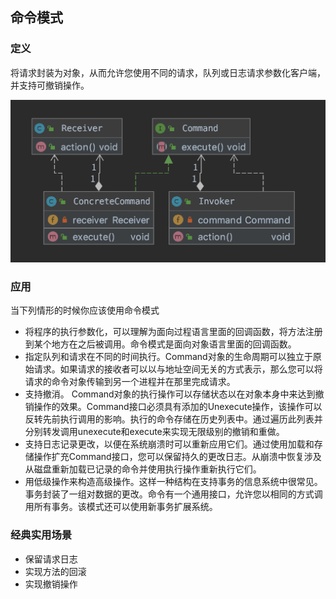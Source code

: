 ## 命令模式

### 定义

将请求封装为对象，从而允许您使用不同的请求，队列或日志请求参数化客户端，并支持可撤销操作。

![Command](https://raw.githubusercontent.com/Jximing/git_resources/master/pictures/Command.jpg)

### 应用

当下列情形的时候你应该使用命令模式

- 将程序的执行参数化，可以理解为面向过程语言里面的回调函数，将方法注册到某个地方在之后被调用。命令模式是面向对象语言里面的回调函数。
- 指定队列和请求在不同的时间执行。Command对象的生命周期可以独立于原始请求。如果请求的接收者可以以与地址空间无关的方式表示，那么您可以将请求的命令对象传输到另一个进程并在那里完成请求。
- 支持撤消。 Command对象的执行操作可以存储状态以在对象本身中来达到撤销操作的效果。Command接口必须具有添加的Unexecute操作，该操作可以反转先前执行调用的影响。执行的命令存储在历史列表中。通过遍历此列表并分别转发调用unexecute和execute来实现无限级别的撤销和重做。
- 支持日志记录更改，以便在系统崩溃时可以重新应用它们。通过使用加载和存储操作扩充Command接口，您可以保留持久的更改日志。从崩溃中恢复涉及从磁盘重新加载已记录的命令并使用执行操作重新执行它们。
- 用低级操作来构造高级操作。这样一种结构在支持事务的信息系统中很常见。事务封装了一组对数据的更改。命令有一个通用接口，允许您以相同的方式调用所有事务。该模式还可以使用新事务扩展系统。



### 经典实用场景

- 保留请求日志
- 实现方法的回滚
- 实现撤销操作